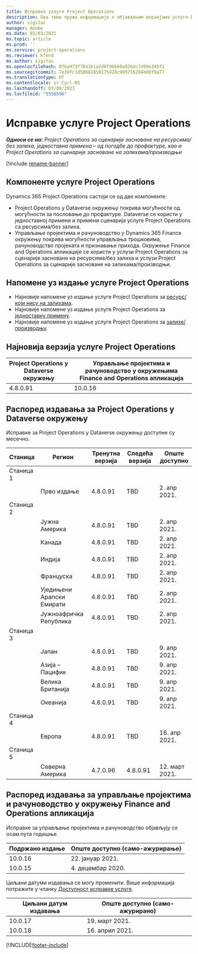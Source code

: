 ```yaml
---
title: Исправке услуге Project Operations
description: Ова тема пружа информације о објављеним верзијама услуге Dynamics 365 Project Operations.
author: sigitac
manager: Annbe
ms.date: 03/03/2021
ms.topic: article
ms.prod: ''
ms.service: project-operations
ms.reviewer: kfend
ms.author: sigitac
ms.openlocfilehash: 07ba97377841b1a2d8f96b60a926dc7499e345f1
ms.sourcegitcommit: 7e39fc1d50681850175428c909755204b08f0a77
ms.translationtype: HT
ms.contentlocale: sr-Cyrl-RS
ms.lasthandoff: 03/08/2021
ms.locfileid: "5556596"
---
```

# <a name="project-operations-updates"></a>Исправке услуге Project Operations

_**Односи се на:** Project Operations за сценарије засноване на ресурсима/без залиха, једноставна примена – од погодбе до профактуре, као и Project Operations за сценарије засноване на залихама/производњи_

[!include [rename-banner](~/includes/cc-data-platform-banner.md)]

## <a name="project-operations-components"></a>Компоненте услуге Project Operations

Dynamics 365 Project Operations састоји се од две компоненте:

- Project Operations у Dataverse окружењу покрива могућности од могућности за пословање до профактуре. Dataverse се користи у једноставној примени и примени сценарија услуге Project Operations са ресурсима/без залиха.
- Управљање пројектима и рачуноводство у Dynamics 365 Finance окружењу покрива могућности управљања трошковима, рачуноводство пројеката и признавање прихода. Окружење Finance and Operations апликације се користи у услузи Project Operations за сценарије засноване на ресурсима/без залиха и услузи Project Operations за сценарије засноване на залихама/производњи.

## <a name="project-operations-release-notes"></a>Напомене уз издање услуге Project Operations
- Најновије напомене уз издање услуге Project Operations за [ресурс/који нису на залихама](whats-new-mar-2021-resource-based.md).
- Најновије напомене уз издање услуге Project Operations за [једноставну примену](../pro/whats-new/whats-new-mar-2021-lite.md).
- Најновије напомене уз издање услуге Project Operations за [залихе/производњу](../prod-pma/whats-new/whats-new-jan-2021-stocked.md).

## <a name="project-operations-latest-version"></a>Најновија верзија услуге Project Operations

| Project Operations у Dataverse окружењу | Управљање пројектима и рачуноводство у окружењима Finance and Operations апликација |
| --- | --- |
| 4.8.0.91 | 10.0.16 |

## <a name="release-schedule-for-project-operations-on-dataverse-environment"></a>Распоред издавања за Project Operations у Dataverse окружењу

Исправке за Project Operations у Dataverse окружењу доступне су месечно. 

| Станица   | Регион        | Тренутна верзија | Следећа верзија | Опште доступно |
|-----------|---------------|-----------------|--------------|---------------------|
| Станица 1 |   &nbsp;      |    &nbsp;       | &nbsp;       |      &nbsp;         |
|   &nbsp;  | Прво издање |  4.8.0.91       | TBD     | 2. апр 2021.           |
| Станица 2 |   &nbsp;      |    &nbsp;       | &nbsp;       |      &nbsp;         |
|   &nbsp;  | Јужна Америка |  4.8.0.91       | TBD     | 2. апр 2021.           |
|    &nbsp; | Канада        |  4.8.0.91       | TBD     | 2. апр 2021.           |
|   &nbsp;  | Индија         |  4.8.0.91       | TBD     | 2. апр 2021.           |
|   &nbsp;  | Француска         |  4.8.0.91       | TBD     | 2. апр 2021.           |
|   &nbsp;  | Уједињени Арапски Емирати         |  4.8.0.91       | TBD     | 2. апр 2021.           |
|   &nbsp;  | Јужноафричка Република         |  4.8.0.91       | TBD     | 2. апр 2021.           |
| Станица 3  |      &nbsp;   |     &nbsp;      |     &nbsp;   |      &nbsp;         |
|   &nbsp;  | Јапан         |  4.8.0.91       | TBD     | 9. апр 2021.           |
|   &nbsp;  | Азија – Пацифик  |  4.8.0.91       | TBD     | 9. апр 2021.           |
|   &nbsp;  | Велика Британија |  4.8.0.91       | TBD     | 9. апр 2021.           |
|   &nbsp;  | Океанија       |  4.8.0.91       | TBD     | 9. апр 2021.           |
| Станица 4 |     &nbsp;    |     &nbsp;      |     &nbsp;   |      &nbsp;         |
|   &nbsp;  | Европа        |  4.8.0.91       | TBD     | 16. апр 2021.           |
| Станица 5 |     &nbsp;    |     &nbsp;      |     &nbsp;   |      &nbsp;         |
|   &nbsp;  | Северна Америка |  4.7.0.96       | 4.8.0.91     | 12. март 2021.           |

## <a name="release-schedule-for-project-management-and-accounting-in-the-finance-and-operations-apps-environment"></a>Распоред издавања за управљање пројектима и рачуноводство у окружењу Finance and Operations апликација

Исправке за управљање пројектима и рачуноводство објављују се осам пута годишње.

| Подржано издање | Опште доступно (само-ажурирање) |
| --- | --- |
| 10.0.16 | 22. јануар 2021. |
| 10.0.15 | 4. децембар 2020. |


Циљани датуми издавања се могу променити. Више информација потражите у чланку [Доступност исправке услуге](https://docs.microsoft.com/dynamics365/fin-ops-core/fin-ops/get-started/public-preview-releases?toc=/dynamics365/finance/toc.json).

| Циљани датум издавања | Опште доступно (само-ажурирано) |
| --- | --- |
| 10.0.17 | 19. март 2021. |
| 10.0.18 | 16. април 2021. |


[!INCLUDE[footer-include](../includes/footer-banner.md)]
